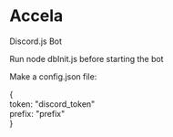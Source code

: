 # Accela
Discord.js Bot

Run node dbInit.js before starting the bot

Make a config.json file:

{  
	token: "discord_token"  
  	prefix: "prefix"  
}
